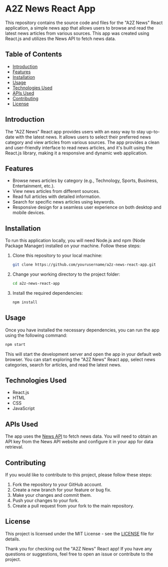 # A2Z News React App

This repository contains the source code and files for the "A2Z News" React application, a simple news app that allows users to browse and read the latest news articles from various sources. This app was created using React.js and utilizes the News API to fetch news data.

## Table of Contents

- [Introduction](#introduction)
- [Features](#features)
- [Installation](#installation)
- [Usage](#usage)
- [Technologies Used](#technologies-used)
- [APIs Used](#apis-used)
- [Contributing](#contributing)
- [License](#license)

## Introduction

The "A2Z News" React app provides users with an easy way to stay up-to-date with the latest news. It allows users to select their preferred news category and view articles from various sources. The app provides a clean and user-friendly interface to read news articles, and it's built using the React.js library, making it a responsive and dynamic web application.

## Features

- Browse news articles by category (e.g., Technology, Sports, Business, Entertainment, etc.).
- View news articles from different sources.
- Read full articles with detailed information.
- Search for specific news articles using keywords.
- Responsive design for a seamless user experience on both desktop and mobile devices.

## Installation

To run this application locally, you will need Node.js and npm (Node Package Manager) installed on your machine. Follow these steps:

1. Clone this repository to your local machine:

   ```bash
   git clone https://github.com/yourusername/a2z-news-react-app.git
   ```

2. Change your working directory to the project folder:

   ```bash
   cd a2z-news-react-app
   ```

3. Install the required dependencies:

   ```bash
   npm install
   ```

## Usage

Once you have installed the necessary dependencies, you can run the app using the following command:

```bash
npm start
```

This will start the development server and open the app in your default web browser. You can start exploring the "A2Z News" React app, select news categories, search for articles, and read the latest news.

## Technologies Used

- React.js
- HTML
- CSS
- JavaScript

## APIs Used

The app uses the [News API](https://newsapi.org/) to fetch news data. You will need to obtain an API key from the News API website and configure it in your app for data retrieval.

## Contributing

If you would like to contribute to this project, please follow these steps:

1. Fork the repository to your GitHub account.
2. Create a new branch for your feature or bug fix.
3. Make your changes and commit them.
4. Push your changes to your fork.
5. Create a pull request from your fork to the main repository.

## License

This project is licensed under the MIT License - see the [LICENSE](LICENSE) file for details.

Thank you for checking out the "A2Z News" React app! If you have any questions or suggestions, feel free to open an issue or contribute to the project.
